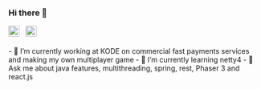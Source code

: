 ### Hi there 👋

<a href="https://www.linkedin.com/in/tfkfan">
  <img alt="Artem on LinkedIn" width="22px" src="https://cdn.jsdelivr.net/npm/simple-icons@v3/icons/linkedin.svg" /></a> &nbsp;
<a href="https://vk.com/tfkonelove">
  <img alt="Artem's VK" width="22px" src="https://cdn.jsdelivr.net/npm/simple-icons@v3/icons/vk.svg" /></a> &nbsp;
<br/>
<br/>
- 🔭 I’m currently working at KODE on commercial fast payments services and making my own multiplayer game
- 🌱 I’m currently learning netty4
- 💬 Ask me about java features, multithreading, spring, rest, Phaser 3 and react.js


